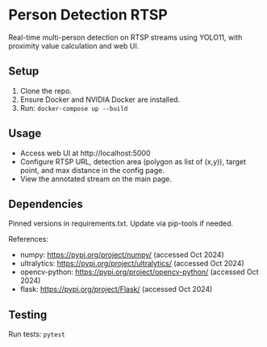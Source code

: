 # Person Detection RTSP

Real-time multi-person detection on RTSP streams using YOLO11, with proximity value calculation and web UI.

## Setup

1. Clone the repo.
2. Ensure Docker and NVIDIA Docker are installed.
3. Run: `docker-compose up --build`

## Usage

- Access web UI at http://localhost:5000
- Configure RTSP URL, detection area (polygon as list of (x,y)), target point, and max distance in the config page.
- View the annotated stream on the main page.

## Dependencies

Pinned versions in requirements.txt. Update via pip-tools if needed.

References:
- numpy: https://pypi.org/project/numpy/ (accessed Oct 2024)
- ultralytics: https://pypi.org/project/ultralytics/ (accessed Oct 2024)
- opencv-python: https://pypi.org/project/opencv-python/ (accessed Oct 2024)
- flask: https://pypi.org/project/Flask/ (accessed Oct 2024)

## Testing

Run tests: `pytest`

